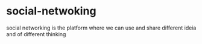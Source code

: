 # social-netwoking
social networking is the platform where we can use and share different ideia and of different thinking
